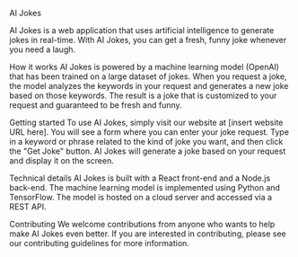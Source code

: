 AI Jokes

AI Jokes is a web application that uses artificial intelligence to generate jokes in real-time. With AI Jokes, you can get a fresh, funny joke whenever you need a laugh.

How it works
AI Jokes is powered by a machine learning model (OpenAI) that has been trained on a large dataset of jokes. When you request a joke, the model analyzes the keywords in your request and generates a new joke based on those keywords. The result is a joke that is customized to your request and guaranteed to be fresh and funny.

Getting started
To use AI Jokes, simply visit our website at [insert website URL here]. You will see a form where you can enter your joke request. Type in a keyword or phrase related to the kind of joke you want, and then click the "Get Joke" button. AI Jokes will generate a joke based on your request and display it on the screen.

Technical details
AI Jokes is built with a React front-end and a Node.js back-end. The machine learning model is implemented using Python and TensorFlow. The model is hosted on a cloud server and accessed via a REST API.

Contributing
We welcome contributions from anyone who wants to help make AI Jokes even better. If you are interested in contributing, please see our contributing guidelines for more information.
